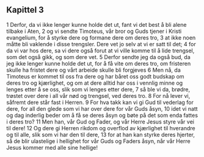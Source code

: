 ## Kapittel 3

1 Derfor, da vi ikke lenger kunne holde det ut, fant vi det best å bli alene tilbake i Aten,
2 og vi sendte Timoteus, vår bror og Guds tjener i Kristi evangelium, for å styrke dere og formane dere om deres tro,
3 at ikke noen måtte bli vaklende i disse trengsler. Dere vet jo selv at vi er satt til det;
4 for da vi var hos dere, sa vi dere også forut at vi ville komme til å lide trengsel, som det også gikk, og som dere vet.
5 Derfor sendte jeg da også bud, da jeg ikke lenger kunne holde det ut, for å få vite om deres tro, om fristeren skulle ha fristet dere og vårt arbeide skulle bli forgjeves
6 Men nå, da Timoteus er kommet til oss fra dere og har båret oss godt budskap om deres tro og kjærlighet, og om at dere alltid har oss i vennlig minne og lenges etter å se oss, slik som vi lenges etter dere,
7 så ble vi da, brødre, trøstet over dere i all vår nød og trengsel, ved deres tro.
8 For nå lever vi, såfremt dere står fast i Herren.
9 For hva takk kan vi gi Gud til vederlag for dere, for all den glede som vi har over dere for vår Guds åsyn,
10 idet vi natt og dag inderlig beder om å få se deres åsyn og bøte på det som enda fattes i deres tro?
11 Men han, vår Gud og Fader, og vår Herre Jesus styre vår vei til dere!
12 Og dere gi Herren rikdom og overflod av kjærlighet til hverandre og til alle, slik som vi har den til dere,
13 for at han kan styrke deres hjerter, så de blir ulastelige i hellighet for vår Guds og Faders åsyn, når vår Herre Jesus kommer med alle sine hellige!
